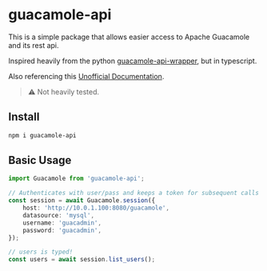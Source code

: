 # guacamole-api

This is a simple package that allows easier access to Apache Guacamole and its rest api.

Inspired heavily from the python [guacamole-api-wrapper](https://gitlab.com/gacybercenter/open/guacamole-api-wrapper), but in typescript.

Also referencing this [Unofficial Documentation](https://github.com/ridvanaltun/guacamole-rest-api-documentation).

> :warning: Not heavily tested.

## Install

```sh
npm i guacamole-api
```

## Basic Usage

```ts
import Guacamole from 'guacamole-api';

// Authenticates with user/pass and keeps a token for subsequent calls
const session = await Guacamole.session({
	host: 'http://10.0.1.100:8080/guacamole',
	datasource: 'mysql',
	username: 'guacadmin',
	password: 'guacadmin',
});

// users is typed!
const users = await session.list_users();
```
